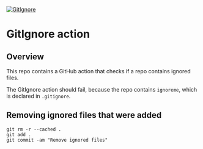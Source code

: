 [![GitIgnore](../../actions/workflows/GitIgnore.yml/badge.svg)](../../actions/workflows/GitIgnore.yml)

# GitIgnore action

## Overview
This repo contains a GitHub action that checks if a repo contains ignored files.

The GitIgnore action should fail, because the repo contains `ignoreme`, which is declared in `.gitignore`.

## Removing ignored files that were added
```
git rm -r --cached .
git add .
git commit -am "Remove ignored files"
```
